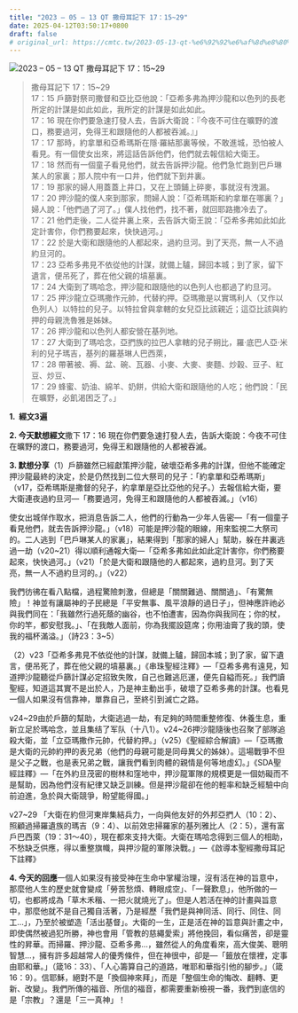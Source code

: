 ```yaml
---
title: "2023 – 05 – 13 QT 撒母耳記下 17：15~29"
date: 2025-04-12T03:50:17+0800
draft: false
# original_url: https://cmtc.tw/2023-05-13-qt-%e6%92%92%e6%af%8d%e8%80%b3%e8%a8%98%e4%b8%8b-17%ef%bc%9a1529
---
```


![2023 – 05 – 13 QT 撒母耳記下 17：15~29](/images/qt.jpg  "2023 – 05 – 13 QT 撒母耳記下 17：15~29")

> 撒母耳記下 17：15~29  
> 17：15 戶篩對祭司撒督和亞比亞他說：「亞希多弗為押沙龍和以色列的長老所定的計謀是如此如此，我所定的計謀是如此如此。  
> 17：16 現在你們要急速打發人去，告訴大衛說：『今夜不可住在曠野的渡口，務要過河，免得王和跟隨他的人都被吞滅。』」  
> 17：17 那時，約拿單和亞希瑪斯在隱‧羅結那裏等候，不敢進城，恐怕被人看見。有一個使女出來，將這話告訴他們，他們就去報信給大衛王。  
> 17：18 然而有一個童子看見他們，就去告訴押沙龍。他們急忙跑到巴戶琳某人的家裏；那人院中有一口井，他們就下到井裏。  
> 17：19 那家的婦人用蓋蓋上井口，又在上頭鋪上碎麥，事就沒有洩漏。  
> 17：20 押沙龍的僕人來到那家，問婦人說：「亞希瑪斯和約拿單在哪裏？」婦人說：「他們過了河了。」僕人找他們，找不著，就回耶路撒冷去了。  
> 17：21 他們走後，二人從井裏上來，去告訴大衛王說：「亞希多弗如此如此定計害你，你們務要起來，快快過河。」  
> 17：22 於是大衛和跟隨他的人都起來，過約旦河。到了天亮，無一人不過約旦河的。  
> 17：23 亞希多弗見不依從他的計謀，就備上驢，歸回本城；到了家，留下遺言，便吊死了，葬在他父親的墳墓裏。  
> 17：24 大衛到了瑪哈念，押沙龍和跟隨他的以色列人也都過了約旦河。  
> 17：25 押沙龍立亞瑪撒作元帥，代替約押。亞瑪撒是以實瑪利人（又作以色列人）以特拉的兒子。以特拉曾與拿轄的女兒亞比該親近；這亞比該與約押的母親洗魯雅是姊妹。  
> 17：26 押沙龍和以色列人都安營在基列地。  
> 17：27 大衛到了瑪哈念，亞捫族的拉巴人拿轄的兒子朔比，羅‧底巴人亞‧米利的兒子瑪吉，基列的羅基琳人巴西萊，  
> 17：28 帶著被、褥、盆、碗、瓦器、小麥、大麥、麥麵、炒穀、豆子、紅豆、炒豆、  
> 17：29 蜂蜜、奶油、綿羊、奶餅，供給大衛和跟隨他的人吃；他們說：「民在曠野，必飢渴困乏了。」

**1.  經文3遍**

**2. 今天默想經文**撒下 17：16 現在你們要急速打發人去，告訴大衛說：今夜不可住在曠野的渡口，務要過河，免得王和跟隨他的人都被吞滅。

**3. 默想分享**（1）戶篩雖然已經獻策押沙龍，破壞亞希多弗的計謀，但他不能確定押沙龍最終的決定，於是仍然找到二位大祭司的兒子：「約拿單和亞希瑪斯」（v17，亞希瑪斯是撒督的兒子，約拿單是亞比亞他的兒子。）去報信給大衛，要大衛連夜過約旦河—「務要過河，免得王和跟隨他的人都被吞滅。」（v16）

使女出城佯作取水，把消息告訴二人，他們的行動為一少年人告密—「有一個童子看見他們，就去告訴押沙龍。」（v18）可能是押沙龍的眼線，用來監視二大祭司的。二人逃到「巴戶琳某人的家裏」，結果得到「那家的婦人」幫助，躲在井裏逃過一劫（v20~21）得以順利通報大衛—「亞希多弗如此如此定計害你，你們務要起來，快快過河。」（v21）「於是大衛和跟隨他的人都起來，過約旦河。到了天亮，無一人不過約旦河的。」（v22）

我們彷彿在看八點檔，過程驚險刺激，但總是「關關難過、關關過」、「有驚無險」！神並有讓屬神的子民總是「平安無事、風平浪靜的過日子」，但神應許祂必與我們同在：「我雖然行過死蔭的幽谷，也不怕遭害，因為你與我同在；你的杖，你的竿，都安慰我。」、「在我敵人面前，你為我擺設筵席；你用油膏了我的頭，使我的福杯滿溢。」（詩23：3~5）

（2）v23「亞希多弗見不依從他的計謀，就備上驢，歸回本城；到了家，留下遺言，便吊死了，葬在他父親的墳墓裏。」《串珠聖經注釋》—「亞希多弗有遠見，知道押沙龍聽從戶篩計謀必定招致失敗，自己也難逃厄運，便先自縊而死。」我們讀聖經，知道這其實不是出於人，乃是神主動出手，破壞了亞希多弗的計謀。也看見一個人如果沒有信靠神，單靠自己，至終引到滅亡之路。

v24~29由於戶篩的幫助，大衛逃過一劫，有足夠的時間重整修復、休養生息，重新立足於瑪哈念，並且集结了军队（十八1）。v24~26押沙龍隨後也召聚了部隊追殺大衛，並「立亞瑪撒作元帥，代替約押。」（v25）《聖經綜合解讀》—「亞瑪撒是大衛的元帥約押的表兄弟（他們的母親可能是同母異父的姊妹）。這場戰爭不但是父子之戰，也是表兄弟之戰，讓我們看到肉體的親情是何等地虛幻。」《SDA聖經註釋》—「在外約旦茂密的樹林和窪地中，押沙龍軍隊的規模更是一個妨礙而不是幫助，因為他們沒有紀律又缺乏訓練。但是押沙龍卻在他的輕率和缺乏經驗中向前迫進，急於與大衛競爭，盼望能得國。」

v27~29 「大衛在約但河東岸集結兵力，一向與他友好的外邦亞捫人（10：2）、照顧過掃羅遺族的瑪吉（9：4）、以前效忠掃羅家的基列雅比人（2：5），還有富戶巴西萊（19：31～40），現在都來支持大衛。大衛在瑪哈念得到三個人的相助，不愁缺乏供應，得以重整旗幟，與押沙龍的軍隊決戰。」—《啟導本聖經撒母耳記下註釋》

**4. 今天的回應**一個人如果沒有接受神在生命中掌權治理，沒有活在神的旨意中，那麼他人生的歷史就會變成「勞苦愁煩、轉眼成空」、「一聲歎息」，他所做的一切，也都將成為「草木禾稭、一把火就燒光了」。但是人若活在神的計畫與旨意中，那麼他就不是自己獨自活著，乃是經歷「我們是與神同活、同行、同住、同工…」，乃至於被塑造「活出基督」。大衛的一生，正是活在神的旨意與計畫之中，即使偶然被過犯所勝，神也會用「管教的慈繩愛索」將他挽回，看似痛苦，卻是靈性的昇華。而掃羅、押沙龍、亞希多弗…，雖然從人的角度看來，高大俊美、聰明智慧…，擁有許多超越常人的優秀條件，但在神很中，卻是—「籤放在懷裡，定事由耶和華。」（箴16：33）、「人心籌算自己的道路，唯耶和華指引他的腳步。」（箴16：9）。信耶穌，絕對不是「換個神來拜」，而是「整個生命的悔改、翻轉、更新、改變」。我們所傳的福音、所信的福音，都需要重新檢視一番，我們到底信的是「宗教」？還是「三一真神」！